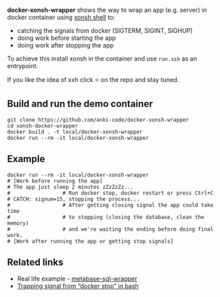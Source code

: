 **docker-xonsh-wrapper** shows the way to wrap an app (e.g. server) in docker container using [xonsh shell](https://xon.sh/contents.html) to:
 * catching the signals from docker (SIGTERM, SIGINT, SIGHUP)
 * doing work before starting the app
 * doing work after stopping the app

To achieve this install xonsh in the container and use `run.xsh` as an entrypoint.

If you like the idea of xxh click ⭐ on the repo and stay tuned.

## Build and run the demo container

```shell script
git clone https://github.com/anki-code/docker-xonsh-wrapper
cd xonsh-docker-wrapper
docker build . -t local/docker-xonsh-wrapper
docker run --rm -it local/docker-xonsh-wrapper
```

## Example
```shell script
docker run --rm -it local/docker-xonsh-wrapper
# [Work before running the app]
# The app just sleep 2 minutes zZzZzZz...
#                 # Run docker stop, docker restart or press Ctrl+C
# CATCH: signum=15, stopping the process...            
#                 # After getting closing signal the app could take time 
#                 # to stopping (closing the database, clean the memory) 
#                 # and we're waiting the ending before doing final work.
# [Work after running the app or getting stop signals]
```

## Related links
* Real life example - [metabase-sql-wrapper](https://github.com/anki-code/metabase-sql-wrapper)
* [Trapping signal from “docker stop” in bash](https://stackoverflow.com/questions/20602675/trapping-signal-from-docker-stop-in-bash/20606897#20606897)
